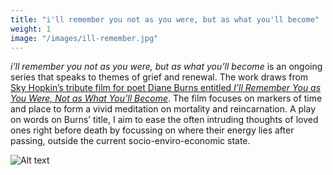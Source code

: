 ```yaml
---
title: "i'll remember you not as you were, but as what you'll become"
weight: 1
image: "/images/ill-remember.jpg"
---
```


*i’ll remember you not as you were, but as what you’ll become* is an ongoing series that speaks to themes of grief and renewal. The work draws from [Sky Hopkin’s tribute film for poet Diane Burns entitled *I’ll Remember You as You Were, Not as What You’ll Become*](https://www.skyhopinka.com/ill-remember-you-as-you-were). The film focuses on markers of time and place to form a vivid meditation on mortality and reincarnation. A play on words on Burns’ title, I aim to ease the often intruding thoughts of loved ones right before death by focussing on where their energy lies after passing, outside the current socio-enviro-economic state.

![Alt text](/images/ill-remember-tree.jpg)

<!--![Alt text](/images/ill-remember-grate.jpg) <--


